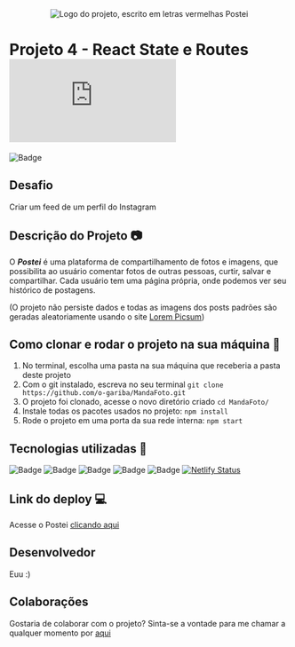 <div align="center">
    <img src="./src/components/assetslogo2.png" alt="Logo do projeto, escrito em letras vermelhas Postei">
</div>

# Projeto 4 - React State e Routes ![Badge](https://img.shields.io/website-up-down-green-red/http/postei-projeto4.surge.sh)

![Badge](https://img.shields.io/badge/Ask%20me-anything-1abc9c.svg)

## Desafio

Criar um feed de um perfil do Instagram

## Descrição do Projeto :camera:

O ***Postei*** é uma plataforma de compartilhamento de fotos e imagens, que possibilita ao usuário comentar fotos de outras pessoas, curtir, salvar e compartilhar. Cada usuário tem uma página própria, onde podemos ver seu histórico de postagens.

(O projeto não persiste dados e todas as imagens dos posts padrões são geradas aleatoriamente usando o site [Lorem Picsum](https://picsum.photos))

## Como clonar e rodar o projeto na sua máquina :repeat:

1. No terminal, escolha uma pasta na sua máquina que receberia a pasta deste projeto
2. Com o git instalado, escreva no seu terminal `git clone https://github.com/o-gariba/MandaFoto.git`
3. O projeto foi clonado, acesse o novo diretório criado `cd MandaFoto/`
4. Instale todas os pacotes usados no projeto: `npm install`
5. Rode o projeto em uma porta da sua rede interna: `npm start`

## Tecnologias utilizadas :wrench:

![Badge](https://img.shields.io/badge/GitHub-100000?style=for-the-badge&logo=github&logoColor=white)
![Badge](https://img.shields.io/badge/React-20232A?style=for-the-badge&logo=react&logoColor=61DAFB)
![Badge](https://img.shields.io/badge/Notion-000000?style=for-the-badge&logo=notion&logoColor=white)
![Badge](https://img.shields.io/badge/Firefox_Browser-FF7139?style=for-the-badge&logo=Firefox-Browser&logoColor=white)
![Badge](https://img.shields.io/badge/Made%20for-VSCode-1f425f.svg)
[![Netlify Status](https://api.netlify.com/api/v1/badges/adf10e74-f38f-454b-b653-7c3fa56a70f3/deploy-status)](https://app.netlify.com/sites/postei-projeto4/deploys)

## Link do deploy :computer:

Acesse o Postei [clicando aqui](http://postei-projeto4.surge.sh)

## Desenvolvedor

Euu :)

## Colaborações

Gostaria de colaborar com o projeto? Sinta-se a vontade para me chamar a qualquer momento por [aqui](https://wa.me/5516993797689)